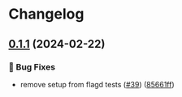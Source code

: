 # Changelog

## [0.1.1](https://github.com/open-feature/python-sdk-contrib/compare/providers/flagd-v0.1.0...providers/flagd/v0.1.1) (2024-02-22)


### 🐛 Bug Fixes

* remove setup from flagd tests ([#39](https://github.com/open-feature/python-sdk-contrib/issues/39)) ([85661ff](https://github.com/open-feature/python-sdk-contrib/commit/85661ff170b378d37b0a3d5d0a955dad3417f538))
